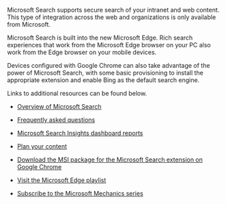 Microsoft Search supports secure search of your intranet and web content. This type of integration across the web and organizations is only available from Microsoft. 

Microsoft Search is built into the new Microsoft Edge.  Rich search experiences that work from the Microsoft Edge browser on your PC also work from the Edge browser on your mobile devices.  

Devices configured with Google Chrome can also take advantage of the power of Microsoft Search, with some basic provisioning to install the appropriate extension and enable Bing as the default search engine.  

Links to additional resources can be found below.

- [Overview of Microsoft Search](https://docs.microsoft.com/microsoftsearch/overview-microsoft-search)

 

- [Frequently asked questions](https://docs.microsoft.com/microsoftsearch/faqs)

 

- [Microsoft Search Insights dashboard reports](https://docs.microsoft.com/microsoftsearch/get-insights)

 

- [Plan your content](https://docs.microsoft.com/microsoftsearch/plan-your-content)

 

- [Download the MSI package for the Microsoft Search extension on Google Chrome](https://aka.ms/SearchMSI)



- [Visit the Microsoft Edge playlist](https://www.youtube.com/playlist?list=PLXtHYVsvn_b-uXh1tMeYpT-0iD8tD3tFy)


- [Subscribe to the Microsoft Mechanics series](https://www.youtube.com/c/MicrosoftMechanicsSeries)
